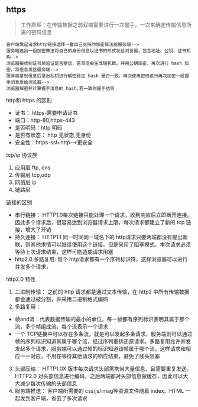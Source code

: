 ## https
> 工作原理：在传输数据之前双端需要进行一次握手，一次来确定传输信息所需的密码信息
```
客户端发起请求http链接选择一套自己支持的加密算法给服务端-->
服务端选出一组加密算法将自己的身份信息以证书的形式发给浏览器，包含地址、公钥、证书机构--> 
浏览器接收到证书后验证是否受信，若首信会生成随机数，并用公钥加密，再次进行 hash 加密，将信息发给服务端--> 
服务端拿到信息后拿出私钥进行解密验证 hash 是否一致，再次使用密码进行再次加密一段握手消息发给浏览器-->
浏览器解密并计算握手消息的 hash,若一致则握手结束
```

http和 https 的区别
* 证书： https-需要申请证书
* 端口：http-80,https-443
* 是否明码：http 明码
* 是否有状态： http 无状态,无身份
* 安全性：https-ssl+http-->更安全

 tcp/ip 协议族
 1. 应用层
 ftp, dns
 2. 传输层
 tcp,udp
 3. 网络层
 ip
 4. 链路层

 链接的区别
 * 串行链接： HTTP1.0每次链接只能处理一个请求，收到响应后立即断开连接。因此多个请求后，很容易达到浏览器请求上限，每次请求都建立了新的 tcp 链接，增大了开销
 * 持久连接： HTTP1.1 同一时间同一域名下的 http请求只要两端都没有提出断联，则其他求情可以继续使用这个链接。但是采用了阻塞模式，本次请求必须等待上次请求结束，这样可能造成请求阻塞
 * http2.0 多路复用: 每个 http请求都有一个序列标识符，这样浏览器可以进行并发多个请求，

http2.0 特性
1. 二进制传输： 之前的 http 请求都是通过文本传输，在 http2 中所有传输数据都会通过被分割，并采用二进制格式编码
2. 多路复用： 
  * 帧and流：代表数据传输的最小的单位，每一帧都有序列标识表明其属于那个流，多个帧组成流，每个流表示一个请求
  * 一个 TCP链接中可以存在多条流，就是可以发起多条请求，服务端则可以通过帧的序列标识知道其属于哪个流，经过序列重排还原请求。多路复用允许并发发起多个请求，服务端可以通过帧的标识知道该帧属于哪个流，这样请求和相应一一对应，不用在等待其他请求的响应结束，避免了线头阻塞
3. 头部压缩： HTTP1.0X 版本每次请求头部需携带大量信息，且需要重复发送，HTTP2.0 对头部信息进行编码，之后两端都对头部信息做缓存，因此可以大大减少每次传输的头部信息
4. 服务端推送： 客户端所需要的 css/js/imag等资源文件随着 index。HTML 一起发到客户端，省去了多次请求